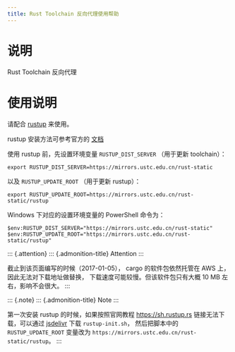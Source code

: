 ```yaml
---
title: Rust Toolchain 反向代理使用帮助
---
```


说明
====

Rust Toolchain 反向代理

使用说明
========

请配合 [rustup](http://www.rustup.rs/) 来使用。

rustup 安装方法可参考官方的
[文档](https://github.com/rust-lang-nursery/rustup.rs#other-installation-methods)

使用 rustup 前，先设置环境变量 `RUSTUP_DIST_SERVER` （用于更新
toolchain）：

    export RUSTUP_DIST_SERVER=https://mirrors.ustc.edu.cn/rust-static

以及 `RUSTUP_UPDATE_ROOT` （用于更新 rustup）：

    export RUSTUP_UPDATE_ROOT=https://mirrors.ustc.edu.cn/rust-static/rustup

Windows 下对应的设置环境变量的 PowerShell 命令为：

    $env:RUSTUP_DIST_SERVER="https://mirrors.ustc.edu.cn/rust-static"
    $env:RUSTUP_UPDATE_ROOT="https://mirrors.ustc.edu.cn/rust-static/rustup"

::: {.attention}
::: {.admonition-title}
Attention
:::

截止到该页面编写的时候（2017-01-05）， cargo 的软件包依然托管在 AWS 上，
因此无法对下载地址做替换， 下载速度可能较慢。但该软件包只有大概 10 MB
左右，影响不会很大。
:::

::: {.note}
::: {.admonition-title}
Note
:::

第一次安装 rustup 的时候，如果按照官网教程 <https://sh.rustup.rs>
链接无法下载，可以通过
[jsdelivr](https://cdn.jsdelivr.net/gh/rust-lang-nursery/rustup.rs/rustup-init.sh)
下载 `rustup-init.sh`， 然后把脚本中的 `RUSTUP_UPDATE_ROOT` 变量改为
`https://mirrors.ustc.edu.cn/rust-static/rustup`。
:::

